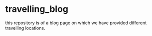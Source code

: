 # travelling_blog
this repository is of a blog page on which we have provided different travelling locations.
